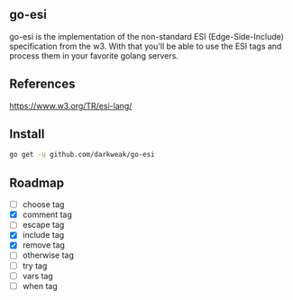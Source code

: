 go-esi
------

go-esi is the implementation of the non-standard ESI (Edge-Side-Include) specification from the w3. With that you'll be able to use the ESI tags and process them in your favorite golang servers.

## References
https://www.w3.org/TR/esi-lang/

## Install
```bash
go get -u github.com/darkweak/go-esi
```

## Roadmap
- [ ] choose tag
- [x] comment tag
- [ ] escape tag
- [x] include tag
- [x] remove tag
- [ ] otherwise tag
- [ ] try tag
- [ ] vars tag
- [ ] when tag